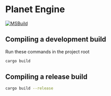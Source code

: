 # Planet Engine
[![MSBuild](https://github.com/Nick-Pearson/PlanetEngine/actions/workflows/build.yml/badge.svg)](https://github.com/Nick-Pearson/PlanetEngine/actions/workflows/build.yml)
## Compiling a development build

Run these commands in the project root
```bash
cargo build
```

## Compiling a release build
```bash
cargo build --release
```